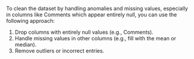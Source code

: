 To clean the dataset by handling anomalies and missing values, especially in
columns like Comments which appear entirely null, you can use the following
approach:

1. Drop columns with entirely null values (e.g., Comments).
2. Handle missing values in other columns (e.g., fill with the mean or median).
3. Remove outliers or incorrect entries.

